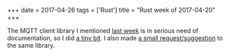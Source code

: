 +++
date = 2017-04-26
tags = ['Rust']
title = "Rust week of 2017-04-20"
+++

The MQTT client library I mentioned [last week] is in serious need of
documentation, so I did [a tiny bit]. I also made [a small
request/suggestion] to the same library.

  [last week]: http://tshepang.net/rust-week-of-2017-04-13
  [a tiny bit]: https://github.com/inre/rust-mq/issues/19
  [a small request/suggestion]: https://github.com/inre/rust-mq/pull/18
